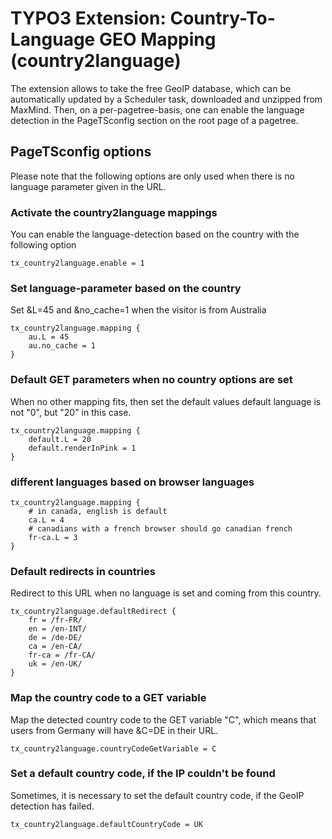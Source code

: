 # TYPO3 Extension: Country-To-Language GEO Mapping (country2language)

The extension allows to take the free GeoIP database, which can be automatically updated by a Scheduler task, downloaded and unzipped from MaxMind. Then, on a per-pagetree-basis, one can enable the language detection in the PageTSconfig section on the root page of a pagetree.

## PageTSconfig options

Please note that the following options are only used when there is no language parameter given in the URL.


### Activate the country2language mappings

You can enable the language-detection based on the country with the following option

	tx_country2language.enable = 1


### Set language-parameter based on the country

Set &L=45 and &no_cache=1 when the visitor is from Australia

	tx_country2language.mapping {
		au.L = 45
		au.no_cache = 1
	}


### Default GET parameters when no country options are set

When no other mapping fits, then set the default values default language is not "0", but "20" in this case.

	tx_country2language.mapping {
		default.L = 20
		default.renderInPink = 1
	}

### different languages based on browser languages

	tx_country2language.mapping {
		# in canada, english is default
		ca.L = 4
		# canadians with a french browser should go canadian french
		fr-ca.L = 3
	}


### Default redirects in countries

Redirect to this URL when no language is set and coming from this country.

	tx_country2language.defaultRedirect {
		fr = /fr-FR/
		en = /en-INT/
		de = /de-DE/
		ca = /en-CA/
		fr-ca = /fr-CA/
		uk = /en-UK/
	}


### Map the country code to a GET variable

Map the detected country code to the GET variable "C", which means that users from Germany will have &C=DE in their URL.

	tx_country2language.countryCodeGetVariable = C

### Set a default country code, if the IP couldn't be found

Sometimes, it is necessary to set the default country code, if the GeoIP detection has failed.

	tx_country2language.defaultCountryCode = UK
